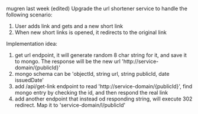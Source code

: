 mugren
last week (edited)
Upgrade the url shortener service to handle the following scenario:

1. User adds link and gets and a new short link
2. When new short links is opened, it redirects to the original link

Implementation idea:

1. get url endpoint, it will generate random 8 char string for it, and save it to mongo. The response will be the new url 'http://service-domain/{publicId}'
2. mongo schema can be 'objectId, string url, string publicId, date issuedDate'
3. add /api/get-link endpoint to read 'http://service-domain/{publicId}', find mongo entry by checking the id, and then respond the real link
4. add another endpoint that instead od responding string, will execute 302 redirect. Map it to 'service-domain/l/publicId'
